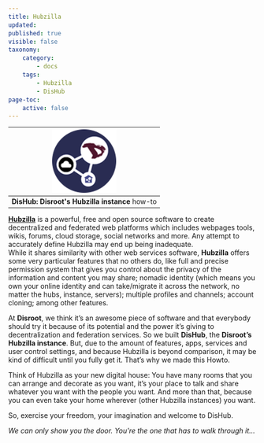 ```yaml
---
title: Hubzilla
updated:
published: true
visible: false
taxonomy:
    category:
        - docs
    tags:
        - Hubzilla
        - DisHub
page-toc:
    active: false
---
```

|![](en/round_logo.png)|
|:--:|
|**DisHub: Disroot's Hubzilla instance** how-to|

[**Hubzilla**](https://project.hubzilla.org/page/hubzilla/hubzilla-project) is a powerful, free and open source software to create decentralized and federated web platforms which includes webpages tools, wikis, forums, cloud storage, social networks and more. Any attempt to accurately define Hubzilla may end up being inadequate.<br>
While it shares similarity with other web services software, **Hubzilla** offers some very particular features that no others do, like full and precise permission system that gives you control about the privacy of the information and content you may share; nomadic identity (which means you own your online identity and can take/migrate it across the network, no matter the hubs, instance, servers); multiple profiles and channels; account cloning; among other features.

At **Disroot**, we think it’s an awesome piece of software and that everybody should try it because of its potential and the power it’s giving to decentralization and federation services. So we built **DisHub**, the **Disroot’s Hubzilla instance**. But, due to the amount of features, apps, services and user control settings, and because Hubzilla is beyond comparison, it may be kind of difficult until you fully get it. That’s why we made this Howto.

Think of Hubzilla as your new digital house: You have many rooms that you can arrange and decorate as you want, it’s your place to talk and share whatever you want with the people you want. And more than that, because you can even take your home wherever (other Hubzilla instances) you want.

So, exercise your freedom, your imagination and welcome to DisHub.

*We can only show you the door. You're the one that has to walk through it...*
